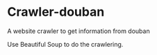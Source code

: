 # Crawler-douban
A website crawler to get information from douban

Use Beautiful Soup to do the crawlering. 

